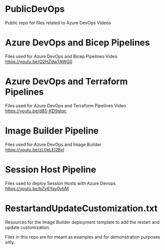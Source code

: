 # PublicDevOps
Public repo for files related to Azure DevOps Videos

# Azure DevOps and Bicep Pipelines
Files used for Azure DevOps and Bicep Pipelines Video
https://youtu.be/Q2HZdwTAWG0

# Azure DevOps and Terraform Pipelines
Files used for Azure DevOps and Terraform Pipelines Video
https://youtu.be/d85-KD9stqc

# Image Builder Pipeline
Files used for Azure DevOps and Image Builder
https://youtu.be/zL0eLEl2BxI

# Session Host Pipeline
Files used to deploy Session Hosts with Azure Devops
https://youtu.be/bZy6Yay0ybM

# RestartandUpdateCustomization.txt
Resources for the Image Builder deployment template to add the restart and update customization. 

Files in this repo are for meant as examples and for demonstration purposes only.
